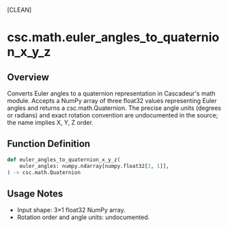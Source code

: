[CLEAN]

# csc.math.euler_angles_to_quaternion_x_y_z

## Overview
Converts Euler angles to a quaternion representation in Cascadeur's math module. Accepts a NumPy array of three float32 values representing Euler angles and returns a csc.math.Quaternion. The precise angle units (degrees or radians) and exact rotation convention are undocumented in the source; the name implies X, Y, Z order.

## Function Definition
```python
def euler_angles_to_quaternion_x_y_z(
    euler_angles: numpy.ndarray[numpy.float32[3, 1]],
) -> csc.math.Quaternion
```

## Usage Notes
- Input shape: 3×1 float32 NumPy array.
- Rotation order and angle units: undocumented.

